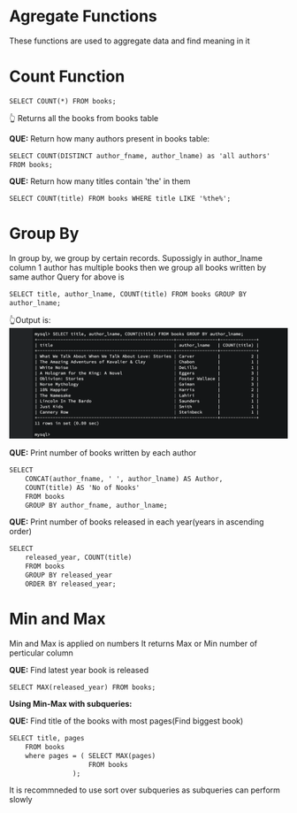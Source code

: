 # **Agregate Functions**

These functions are used to aggregate data and find meaning in it

# Count Function

```
SELECT COUNT(*) FROM books;
```

👆 Returns all the books from books table

**QUE:** Return how many authors present in books table:

```
SELECT COUNT(DISTINCT author_fname, author_lname) as 'all authors' FROM books;
```

**QUE:** Return how many titles contain 'the' in them

```
SELECT COUNT(title) FROM books WHERE title LIKE '%the%';
```

# Group By

In group by, we group by certain records.
Supossigly in author_lname column 1 author has multiple books then we group all books written by same author
Query for above is

```
SELECT title, author_lname, COUNT(title) FROM books GROUP BY author_lname;
```

👆Output is:
![output](./output1.png)

**QUE:** Print number of books written by each author

```
SELECT
    CONCAT(author_fname, ' ', author_lname) AS Author,
    COUNT(title) AS 'No of Nooks'
    FROM books
    GROUP BY author_fname, author_lname;
```

**QUE:** Print number of books released in each year(years in ascending order)

```
SELECT
    released_year, COUNT(title)
    FROM books
    GROUP BY released_year
    ORDER BY released_year;
```

# Min and Max

Min and Max is applied on numbers
It returns Max or Min number of perticular column

**QUE:** Find latest year book is released

```
SELECT MAX(released_year) FROM books;
```

**Using Min-Max with subqueries:**

**QUE:** Find title of the books with most pages(Find biggest book)

```
SELECT title, pages
    FROM books
    where pages = ( SELECT MAX(pages)
                    FROM books
                );
```

It is recommneded to use sort over subqueries as subqueries can perform slowly
